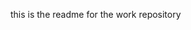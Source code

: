 this is the readme for the work repository
<!---
vacationvacancy/vacationvacancy is a special repository because its `README.md` (this file) appears on your GitHub profile.
You can click the Preview link to take a look at your changes.
--->

